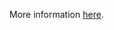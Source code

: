 More information [here](https://docs.bridgecrew.io/docs/ensure-that-the-request-timeout-argument-is-set-as-appropriate).
